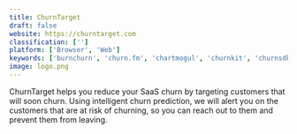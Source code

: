 ```yaml
---
title: ChurnTarget
draft: false 
website: https://churntarget.com
classification: ['']
platform: ['Browser', 'Web']
keywords: ['burnchurn', 'churn.fm', 'chartmogul', 'churnkit', 'churnsdk', 'churndown', 'customer_feedback_portal', 'emojicom.io', 'expiry', 'eyelet', 'keep_your_friends_close', 'lookback_live', 'profitwell_retain_from_price_intelligently', 'revenuecat', 'simply_measured', 'survey_monkey', 'twilio_studio', 'yesinsights', 'delighted']
image: logo.png
---
```

ChurnTarget helps you reduce your SaaS churn by targeting customers that will soon churn. Using intelligent churn prediction, we will alert you on the customers that are at risk of churning, so you can reach out to them and prevent them from leaving.